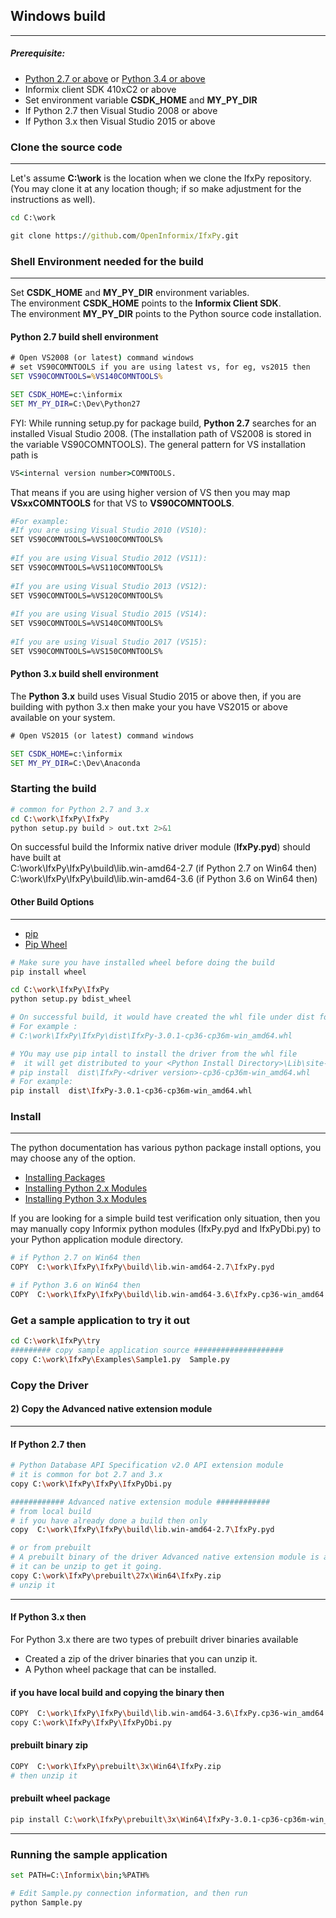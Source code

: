 ## Windows build
----------------
##### Prerequisite:
* [Python 2.7 or above](https://www.python.org/downloads/) or [Python 3.4 or above](https://www.python.org/downloads/)
* Informix client SDK 410xC2 or above
* Set environment variable **CSDK_HOME** and **MY_PY_DIR**
* If Python 2.7 then Visual Studio 2008 or above
* If Python 3.x then Visual Studio 2015 or above

### Clone the source code
-------------------------
Let's assume **C:\work** is the location when we clone the IfxPy repository.  
(You may clone it at any location though; if so make adjustment for the instructions as well).

```bat
cd C:\work

git clone https://github.com/OpenInformix/IfxPy.git
```

### Shell Environment needed for the build
-------------------------------------------
Set **CSDK_HOME** and **MY_PY_DIR** environment variables.  
The environment **CSDK_HOME** points to the **Informix Client SDK**.   
The environment **MY_PY_DIR** points to the Python source code installation.  

#### Python 2.7 build shell environment 
```bat
# Open VS2008 (or latest) command windows
# set VS90COMNTOOLS if you are using latest vs, for eg, vs2015 then
SET VS90COMNTOOLS=%VS140COMNTOOLS%

SET CSDK_HOME=c:\informix
SET MY_PY_DIR=C:\Dev\Python27
```


FYI: 
While running setup.py for package build, **Python 2.7** searches for an installed Visual Studio 2008. (The installation path of VS2008 is stored in the variable VS90COMNTOOLS). The general pattern for VS installation path is 
```bat 
VS<internal version number>COMNTOOLS.  
```
That means if you are using higher version of VS then you may map **VSxxCOMNTOOLS** for that VS to **VS90COMNTOOLS**.  

```bash
#For example:   
#If you are using Visual Studio 2010 (VS10):  
SET VS90COMNTOOLS=%VS100COMNTOOLS%
  
#If you are using Visual Studio 2012 (VS11):   
SET VS90COMNTOOLS=%VS110COMNTOOLS%
  
#If you are using Visual Studio 2013 (VS12):   
SET VS90COMNTOOLS=%VS120COMNTOOLS%
  
#If you are using Visual Studio 2015 (VS14):   
SET VS90COMNTOOLS=%VS140COMNTOOLS%
  
#If you are using Visual Studio 2017 (VS15):   
SET VS90COMNTOOLS=%VS150COMNTOOLS%
```

#### Python 3.x build shell environment 
The **Python 3.x** build uses Visual Studio 2015 or above then, if you are building with python 3.x then make your you have VS2015 or above available on your system.
```bat
# Open VS2015 (or latest) command windows

SET CSDK_HOME=c:\informix
SET MY_PY_DIR=C:\Dev\Anaconda

```


### Starting the build 
```bash
# common for Python 2.7 and 3.x
cd C:\work\IfxPy\IfxPy
python setup.py build > out.txt 2>&1
```
On successful build the Informix native driver module (**IfxPy.pyd**) should have built at  
C:\work\IfxPy\IfxPy\build\lib.win-amd64-2.7  (if Python 2.7 on Win64 then)   
C:\work\IfxPy\IfxPy\build\lib.win-amd64-3.6  (if Python 3.6 on Win64 then)   


#### Other Build Options
-------------------------
* [pip](https://pip.pypa.io/en/stable/reference/)
* [Pip Wheel](https://pip.pypa.io/en/stable/reference/pip_wheel/)

```bash
# Make sure you have installed wheel before doing the build
pip install wheel

cd C:\work\IfxPy\IfxPy
python setup.py bdist_wheel

# On successful build, it would have created the whl file under dist folder. 
# For example : 
# C:\work\IfxPy\IfxPy\dist\IfxPy-3.0.1-cp36-cp36m-win_amd64.whl

# YOu may use pip intall to install the driver from the whl file
#  it will get distributed to your <Python Install Directory>\Lib\site-packages\
# pip install  dist\IfxPy-<driver version>-cp36-cp36m-win_amd64.whl
# For example:
pip install  dist\IfxPy-3.0.1-cp36-cp36m-win_amd64.whl
```


### Install
-----------
The python documentation has various python package install options, you may choose any of the option.
* [Installing Packages](https://packaging.python.org/tutorials/installing-packages/)
* [Installing Python 2.x Modules](https://docs.python.org/2/install/index.html)
* [Installing Python 3.x Modules](https://docs.python.org/3/install/index.html)  

If you are looking for a simple build test verification only situation, then you may manually copy Informix python modules (IfxPy.pyd and IfxPyDbi.py) to your Python application module directory. 
```bash
# if Python 2.7 on Win64 then
COPY  C:\work\IfxPy\IfxPy\build\lib.win-amd64-2.7\IfxPy.pyd

# if Python 3.6 on Win64 then
COPY  C:\work\IfxPy\IfxPy\build\lib.win-amd64-3.6\IfxPy.cp36-win_amd64.pyd
```

### Get a sample application to try it out
```bash
cd C:\work\IfxPy\try
######### copy sample application source ####################
copy C:\work\IfxPy\Examples\Sample1.py  Sample.py
```

### Copy the Driver

#### 2) Copy the Advanced native extension module
---
#### If Python 2.7 then
```bash
# Python Database API Specification v2.0 API extension module
# it is common for bot 2.7 and 3.x
copy C:\work\IfxPy\IfxPy\IfxPyDbi.py

############ Advanced native extension module ############
# from local build
# if you have already done a build then only
copy  C:\work\IfxPy\IfxPy\build\lib.win-amd64-2.7\IfxPy.pyd

# or from prebuilt
# A prebuilt binary of the driver Advanced native extension module is available
# it can be unzip to get it going.
copy C:\work\IfxPy\prebuilt\27x\Win64\IfxPy.zip
# unzip it
```

---
#### If Python 3.x then
For Python 3.x there are two types of prebuilt driver binaries available
* Created a zip of the driver binaries that you can unzip it. 
* A Python wheel package that can be installed. 

#### if you have local build and copying the binary then
```bash
COPY  C:\work\IfxPy\IfxPy\build\lib.win-amd64-3.6\IfxPy.cp36-win_amd64.pyd
copy C:\work\IfxPy\IfxPy\IfxPyDbi.py
```

#### prebuilt binary zip
```bash
COPY  C:\work\IfxPy\prebuilt\3x\Win64\IfxPy.zip
# then unzip it
```

#### prebuilt wheel package
```bash
pip install C:\work\IfxPy\prebuilt\3x\Win64\IfxPy-3.0.1-cp36-cp36m-win_amd64.whl
```

---
### Running the sample application
```bash
set PATH=C:\Informix\bin;%PATH%

# Edit Sample.py connection information, and then run
python Sample.py
```


